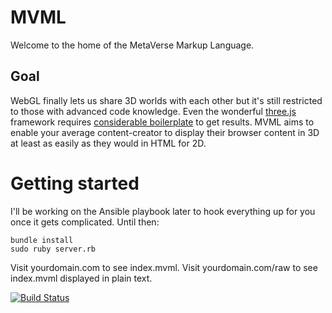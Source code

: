 # MVML

Welcome to the home of the MetaVerse Markup Language.

## Goal

WebGL finally lets us share 3D worlds with each other but it's still restricted to those with advanced code knowledge. Even the wonderful [three.js](http://threejs.org/) framework requires [considerable boilerplate](http://jsfiddle.net/5hgbu/) to get results. MVML aims to enable your average content-creator to display their browser content in 3D at least as easily as they would in HTML for 2D.

# Getting started

I'll be working on the Ansible playbook later to hook everything up for you once it gets complicated. Until then:

```
bundle install
sudo ruby server.rb
```

Visit yourdomain.com to see index.mvml. Visit yourdomain.com/raw to see index.mvml displayed in plain text.

<!--```
cd ansible
sudo ansible-playbook -i hosts server.yml
```-->

[![Build Status](https://secure.travis-ci.org/JScott/mvml.png)](http://travis-ci.org/JScott/mvml)
